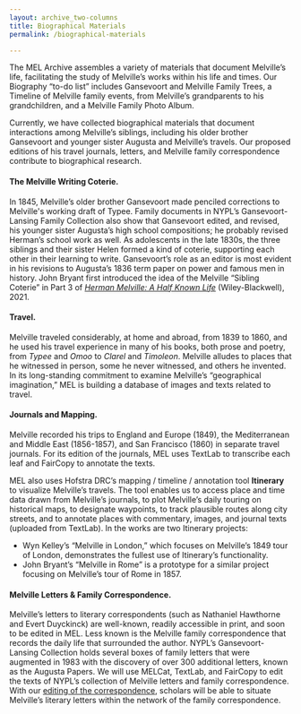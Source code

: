 ```yaml
---
layout: archive_two-columns
title: Biographical Materials
permalink: /biographical-materials

---
```



The MEL Archive assembles a variety of materials that document Melville’s life, facilitating the study of Melville’s works within his life and times.  Our Biography “to-do list” includes Gansevoort and Melville Family Trees, a Timeline of Melville family events, from Melville’s grandparents to his grandchildren, and a Melville Family Photo Album.

Currently, we have collected biographical materials that document interactions among Melville’s siblings, including his older brother Gansevoort and younger sister Augusta and Melville’s travels. Our proposed editions of his travel journals, letters, and Melville family correspondence contribute to biographical research.

#### The Melville Writing Coterie.
In 1845, Melville’s older brother Gansevoort made penciled corrections to Melville's working draft of Typee. Family documents in NYPL’s Gansevoort-Lansing Family Collection also show that Gansevoort edited, and revised, his younger sister Augusta’s high school compositions; he probably revised Herman’s school work as well. As adolescents in the late 1830s, the three siblings and their sister Helen formed a kind of coterie, supporting each other in their learning to write. Gansevoort’s role as an editor is most evident in his revisions to Augusta’s 1836 term paper on power and famous men in history. John Bryant first introduced the idea of the Melville “Sibling Coterie” in Part 3 of [*Herman Melville: A Half Known Life*](https://www.wiley.com/en-us/Herman+Melville%3A+A+Half+Known+Life%2C+2+Volume+Set-p-9781119106005) (Wiley-Blackwell), 2021. 

#### Travel.  
Melville traveled considerably, at home and abroad, from 1839 to 1860, and he used his travel experience in many of his books, both prose and poetry, from *Typee* and *Omoo* to *Clarel* and *Timoleon*.  Melville alludes to places that he witnessed in person, some he never witnessed, and others he invented.  In its long-standing commitment to examine Melville’s “geographical imagination,” MEL is building a database of images and texts related to travel.

#### Journals and Mapping.
Melville recorded his trips to England and Europe (1849), the Mediterranean and Middle East (1856-1857), and San Francisco (1860) in separate travel journals. For its edition of the journals, MEL uses TextLab to transcribe each leaf and FairCopy to annotate the texts.

MEL also uses Hofstra DRC’s mapping / timeline / annotation tool **Itinerary** to visualize Melville’s travels.  The tool enables us to access place and time data drawn from Melville’s journals, to plot Melville’s daily touring on historical maps, to designate waypoints, to track plausible routes along city streets, and to annotate places with commentary, images, and journal texts (uploaded from TextLab).  In the works are two Itinerary projects:
* Wyn Kelley’s “Melville in London,” which focuses on Melville’s 1849 tour of London, demonstrates the fullest use of Itinerary’s functionality.
* John Bryant’s “Melville in Rome” is a prototype for a similar project focusing on Melville’s tour of Rome in 1857.

#### Melville Letters & Family Correspondence.  
Melville’s letters to literary correspondents (such as Nathaniel Hawthorne and Evert Duyckinck) are well-known, readily accessible in print, and soon to be edited in MEL.  Less known is the Melville family correspondence that records the daily life that surrounded the author.  NYPL’s Gansevoort-Lansing Collection holds several boxes of family letters that were augmented in 1983 with the discovery of over 300 additional letters, known as the Augusta Papers. We will use MELCat, TextLab, and FairCopy to edit the texts of NYPL’s collection of Melville letters and family correspondence. With our [editing of the correspondence](https://mel.netlify.app/letters-and-family-correspondence), scholars will be able to situate Melville’s literary letters within the network of the family correspondence.
